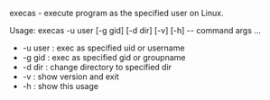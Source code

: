 execas - execute program as the specified user on Linux.

Usage: execas -u user [-g gid] [-d dir] [-v] [-h] -- command args ...

* -u user : exec as specified uid or username
* -g gid : exec as specified gid or groupname
* -d dir : change directory to specified dir
* -v : show version and exit
* -h : show this usage
